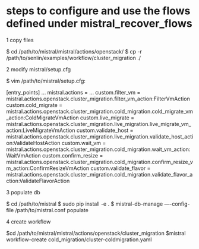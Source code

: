 # steps to configure and use the flows defined under mistral_recover_flows
1 copy files

$ cd /path/to/mistral/mistral/actions/openstack/
$ cp -r /path/to/senlin/examples/workflow/cluster_migration ./


2 modify mistral/setup.cfg

$ vim /path/to/mistral/setup.cfg:

[entry_points]
...
mistral.actions =
    ...
    custom.filter_vm = mistral.actions.openstack.cluster_migration.filter_vm_action:FilterVmAction
    custom.cold_migrate = mistral.actions.openstack.cluster_migration.cold_migration.cold_migrate_vm_action:ColdMigrateVmAction
    custom.live_migrate = mistral.actions.openstack.cluster_migration.live_migration.live_migrate_vm_action:LiveMigrateVmAction
    custom.validate_host = mistral.actions.openstack.cluster_migration.live_migration.validate_host_action:ValidateHostAction
    custom.wait_vm = mistral.actions.openstack.cluster_migration.cold_migration.wait_vm_action:WaitVmAction
    custom.confirm_resize = mistral.actions.openstack.cluster_migration.cold_migration.confirm_resize_vm_action:ConfirmResizeVmAction
    custom.validate_flavor = mistral.actions.openstack.cluster_migration.cold_migration.validate_flavor_action:ValidateFlavorAction


3 populate db

$ cd /path/to/mistral
$ sudo pip install -e .
$ mistral-db-manage —-config-file /path/to/mistral.conf populate


4 create workflow

$cd /path/to/mistral/mistral/actions/openstack/cluster_migration
$mistral workflow-create cold_migration/cluster-coldmigration.yaml
